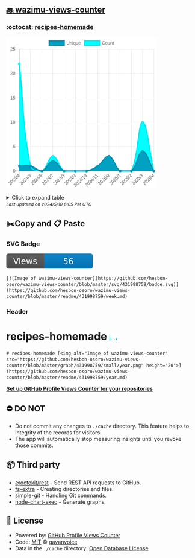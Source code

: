 ## [🔙 wazimu-views-counter](https://github.com/hesbon-osoro/wazimu-views-counter)

### :octocat: [recipes-homemade](https://github.com/hesbon-osoro/recipes-homemade)
![Image of wazimu-views-counter](https://github.com/hesbon-osoro/wazimu-views-counter/blob/master/graph/431998759/large/year.png)

<details>
	<summary>Click to expand table</summary>
	<h2>:calendar: Year Page Views Table</h2>
<table>
	<tr>
		<th>
			Last Updated
		</th>
		<th>
			Unique
		</th>
		<th>
			Count
		</th>
	</tr>
	<tr>
		<td>
			<code>2024/5/1</code>
		</td>
		<td>
			<code>0</code>
		</td>
		<td>
			<code>0</code>
		</td>
	</tr>
	<tr>
		<td>
			<code>2024/4/1</code>
		</td>
		<td>
			<code>4</code>
		</td>
		<td>
			<code>10</code>
		</td>
	</tr>
	<tr>
		<td>
			<code>2024/3/1</code>
		</td>
		<td>
			<code>0</code>
		</td>
		<td>
			<code>0</code>
		</td>
	</tr>
	<tr>
		<td>
			<code>2024/2/1</code>
		</td>
		<td>
			<code>0</code>
		</td>
		<td>
			<code>0</code>
		</td>
	</tr>
	<tr>
		<td>
			<code>2024/1/1</code>
		</td>
		<td>
			<code>3</code>
		</td>
		<td>
			<code>3</code>
		</td>
	</tr>
	<tr>
		<td>
			<code>2023/12/1</code>
		</td>
		<td>
			<code>1</code>
		</td>
		<td>
			<code>1</code>
		</td>
	</tr>
	<tr>
		<td>
			<code>2023/11/1</code>
		</td>
		<td>
			<code>0</code>
		</td>
		<td>
			<code>0</code>
		</td>
	</tr>
	<tr>
		<td>
			<code>2023/10/1</code>
		</td>
		<td>
			<code>0</code>
		</td>
		<td>
			<code>0</code>
		</td>
	</tr>
	<tr>
		<td>
			<code>2023/9/1</code>
		</td>
		<td>
			<code>0</code>
		</td>
		<td>
			<code>0</code>
		</td>
	</tr>
	<tr>
		<td>
			<code>2023/8/1</code>
		</td>
		<td>
			<code>2</code>
		</td>
		<td>
			<code>3</code>
		</td>
	</tr>
	<tr>
		<td>
			<code>2023/7/1</code>
		</td>
		<td>
			<code>0</code>
		</td>
		<td>
			<code>0</code>
		</td>
	</tr>
	<tr>
		<td>
			<code>2023/6/1</code>
		</td>
		<td>
			<code>1</code>
		</td>
		<td>
			<code>1</code>
		</td>
	</tr>
	<tr>
		<td>
			<code>2023/5/1</code>
		</td>
		<td>
			<code>1</code>
		</td>
		<td>
			<code>22</code>
		</td>
	</tr>
</table>

</details>
<small><i>Last updated on 2024/5/10 6:05 PM UTC</i></small>

## ✂️Copy and 📋 Paste
### SVG Badge
[![Image of wazimu-views-counter](https://github.com/hesbon-osoro/wazimu-views-counter/blob/master/svg/431998759/badge.svg)](https://github.com/hesbon-osoro/wazimu-views-counter/blob/master/readme/431998759/week.md)
```readme
[![Image of wazimu-views-counter](https://github.com/hesbon-osoro/wazimu-views-counter/blob/master/svg/431998759/badge.svg)](https://github.com/hesbon-osoro/wazimu-views-counter/blob/master/readme/431998759/week.md)
```
### Header
# recipes-homemade [<img alt="Image of wazimu-views-counter" src="https://github.com/hesbon-osoro/wazimu-views-counter/blob/master/graph/431998759/small/year.png" height="20">](https://github.com/hesbon-osoro/wazimu-views-counter/blob/master/readme/431998759/year.md)
```readme
# recipes-homemade [<img alt="Image of wazimu-views-counter" src="https://github.com/hesbon-osoro/wazimu-views-counter/blob/master/graph/431998759/small/year.png" height="20">](https://github.com/hesbon-osoro/wazimu-views-counter/blob/master/readme/431998759/year.md)
```
[**Set up GitHub Profile Views Counter for your repositories**](https://github.com/gayanvoice/github-profile-views-counter)
## ⛔ DO NOT
- Do not commit any changes to `./cache` directory. This feature helps to integrity of the records for visitors.
- The app will automatically stop measuring insights until you revoke those commits.
## 📦 Third party

- [@octokit/rest](https://www.npmjs.com/package/@octokit/rest) - Send REST API requests to GitHub.
- [fs-extra](https://www.npmjs.com/package/fs-extra) - Creating directories and files.
- [simple-git](https://www.npmjs.com/package/simple-git) - Handling Git commands.
- [node-chart-exec](https://www.npmjs.com/package/node-chart-exec) - Generate graphs.
## 📄 License
- Powered by: [GitHub Profile Views Counter](https://github.com/gayanvoice/github-profile-views-counter)
- Code: [MIT](./LICENSE) © [gayanvoice](https://github.com/gayanvoice/github-profile-views-counter)
- Data in the `./cache` directory: [Open Database License](https://opendatacommons.org/licenses/odbl/1-0/)